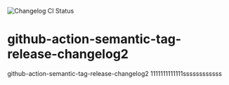 ![Changelog CI Status](https://github.com/bakuppus/github-action-semantic-tag-release-changelog2/workflows/Changelog%20CI/badge.svg)

# github-action-semantic-tag-release-changelog2
github-action-semantic-tag-release-changelog2
1111111111111ssssssssssss